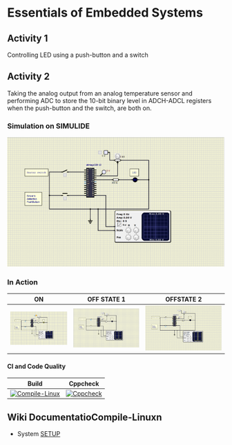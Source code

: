 # Essentials of Embedded Systems

## Activity 1 

Controlling LED using a push-button and a switch


## Activity 2

Taking the analog output from an analog temperature sensor and performing ADC to store the 10-bit binary level in ADCH-ADCL registers when the push-button and the switch, are both on.

### Simulation on SIMULIDE

![SIMULATION](https://github.com/VivekAshar/256188_EmbeddedSystems/blob/main/simulation/Activity%203/ACT%203%20SIMULATION.PNG)

### In Action

|ON|OFF STATE 1|OFFSTATE 2|
|:--:|:--:|:--:|
|![ON](https://github.com/VivekAshar/256188_EmbeddedSystems/blob/main/simulation/Activity%203/ACT%203%20ON%20STATE.PNG)|![OFF STATE 1](https://github.com/VivekAshar/256188_EmbeddedSystems/blob/main/simulation/Activity%203/ACT%203%20OFF%20STATE%201.PNG)|![OFF STATE 2](https://github.com/VivekAshar/256188_EmbeddedSystems/blob/main/simulation/Activity%203/ACT%203%20OFF%20STATE%202.PNG)|

#### CI and Code Quality

|Build|Cppcheck|
|:--:|:--:|
|[![Compile-Linux](https://github.com/VivekAshar/256188_EmbeddedSystems/actions/workflows/compile.yml/badge.svg)](https://github.com/VivekAshar/256188_EmbeddedSystems/actions/workflows/compile.yml)|[![Cppcheck](https://github.com/VivekAshar/256188_EmbeddedSystems/actions/workflows/CodeQuality.yml/badge.svg)](https://github.com/VivekAshar/256188_EmbeddedSystems/actions/workflows/CodeQuality.yml)|

## Wiki DocumentatioCompile-Linuxn
* System [SETUP](https://github.com/VivekAshar/256188_EmbeddedSystems/wiki)
